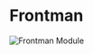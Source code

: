 # Frontman

![Frontman Module](https://www.erikoostveen.co.uk/assets/img/Frontman/Frontman_love.jpg)
